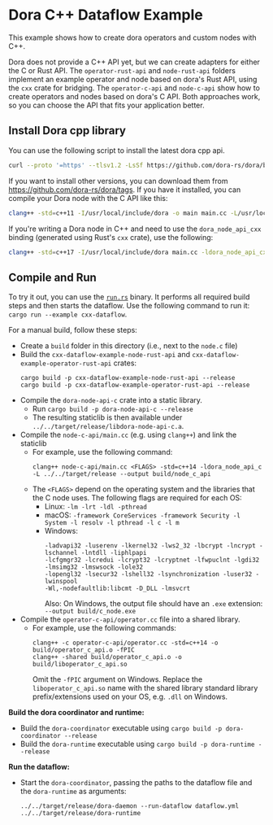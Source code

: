 # Dora C++ Dataflow Example

This example shows how to create dora operators and custom nodes with C++.

Dora does not provide a C++ API yet, but we can create adapters for either the C or Rust API. The `operator-rust-api` and `node-rust-api` folders implement an example operator and node based on dora's Rust API, using the `cxx` crate for bridging. The `operator-c-api` and `node-c-api` show how to create operators and nodes based on dora's C API. Both approaches work, so you can choose the API that fits your application better.

## Install Dora cpp library
You can use the following script to install the latest dora cpp api.
```bash
curl --proto '=https' --tlsv1.2 -LsSf https://github.com/dora-rs/dora/blob/main/install_libdora.sh | sudo -E bash
```
If you want to install other versions, you can download them from https://github.com/dora-rs/dora/tags.
If you have it installed, you can compile your Dora node with the C API like this:
~~~bash
clang++ -std=c++11 -I/usr/local/include/dora -o main main.cc -L/usr/local/lib -ldora_node_api_c
~~~
If you're writing a Dora node in C++ and need to use the `dora_node_api_cxx` binding (generated using Rust's `cxx` crate), use the following:
```bash
clang++ -std=c++17 -I/usr/local/include/dora main.cc -ldora_node_api_cxx -o main
```

## Compile and Run

To try it out, you can use the [`run.rs`](./run.rs) binary. It performs all required build steps and then starts the dataflow. Use the following command to run it: `cargo run --example cxx-dataflow`.

For a manual build, follow these steps:

- Create a `build` folder in this directory (i.e., next to the `node.c` file)
- Build the `cxx-dataflow-example-node-rust-api` and `cxx-dataflow-example-operator-rust-api` crates:
  ```
  cargo build -p cxx-dataflow-example-node-rust-api --release
  cargo build -p cxx-dataflow-example-operator-rust-api --release
  ```
- Compile the `dora-node-api-c` crate into a static library.
  - Run `cargo build -p dora-node-api-c --release`
  - The resulting staticlib is then available under `../../target/release/libdora-node-api-c.a`.
- Compile the `node-c-api/main.cc` (e.g. using `clang++`) and link the staticlib
  - For example, use the following command:
    ```
    clang++ node-c-api/main.cc <FLAGS> -std=c++14 -ldora_node_api_c -L ../../target/release --output build/node_c_api
    ```
  - The `<FLAGS>` depend on the operating system and the libraries that the C node uses. The following flags are required for each OS:
    - Linux: `-lm -lrt -ldl -pthread`
    - macOS: `-framework CoreServices -framework Security -l System -l resolv -l pthread -l c -l m`
    - Windows:
      ```
      -ladvapi32 -luserenv -lkernel32 -lws2_32 -lbcrypt -lncrypt -lschannel -lntdll -liphlpapi
      -lcfgmgr32 -lcredui -lcrypt32 -lcryptnet -lfwpuclnt -lgdi32 -lmsimg32 -lmswsock -lole32
      -lopengl32 -lsecur32 -lshell32 -lsynchronization -luser32 -lwinspool
      -Wl,-nodefaultlib:libcmt -D_DLL -lmsvcrt
      ```
      Also: On Windows, the output file should have an `.exe` extension: `--output build/c_node.exe`
- Compile the `operator-c-api/operator.cc` file into a shared library.
  - For example, use the following commands:
    ```
    clang++ -c operator-c-api/operator.cc -std=c++14 -o build/operator_c_api.o -fPIC
    clang++ -shared build/operator_c_api.o -o build/liboperator_c_api.so
    ```
    Omit the `-fPIC` argument on Windows. Replace the `liboperator_c_api.so` name with the shared library standard library prefix/extensions used on your OS, e.g. `.dll` on Windows.

**Build the dora coordinator and runtime:**

- Build the `dora-coordinator` executable using `cargo build -p dora-coordinator --release`
- Build the `dora-runtime` executable using `cargo build -p dora-runtime --release`

**Run the dataflow:**

- Start the `dora-coordinator`, passing the paths to the dataflow file and the `dora-runtime` as arguments:

  ```
  ../../target/release/dora-daemon --run-dataflow dataflow.yml ../../target/release/dora-runtime
  ```
